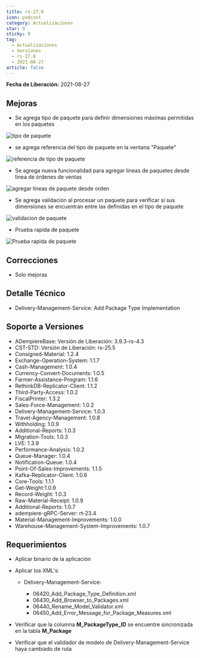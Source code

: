 ```yaml
---
title: rs-27.8
icon: podcast
category: Actualizaciones
star: 9
sticky: 9
tag:
  - Actualizaciones
  - Versiones
  - rs-27.8
  - 2021-08-27
article: false
---
```


**Fecha de Liberación:** 2021-08-27

## Mejoras

- Se agrega tipo de paquete para definir dimensiones máximas permitidas en los paquetes

![tipo de paquete](/assets/img/downloads/updates/resources/rs-27-8-package-type.png)

- se agrega referencia del tipo de paquete en la ventana "Paquete"

![referencia de tipo de paquete](/assets/img/downloads/updates/resources/rs-27-8-package-type-reference.png)

- Se agrega nueva funcionalidad para agregar lineas de paquetes desde linea de órdenes de ventas

![agregar lineas de paquete desde orden](/assets/img/downloads/updates/resources/rs-27-8-add-order-lines-to-package.png)

- Se agrega validación al procesar un paquete para verificar si sus dimensiones se encuentran entre las definidas en el tipo de paquete

![validacion de paquete](/assets/img/downloads/updates/resources/rs-27-8-package-validation.png)

- Prueba rapida de paquete

![Prueba rapida de paquete](/assets/img/downloads/updates/resources/rs-27-8-package-simultaion.gif)

## Correcciones

- Solo mejoras

## Detalle Técnico

- Delivery-Management-Service: Add Package Type Implementation

## Soporte a Versiones

- ADempiereBase: Versión de Liberación: 3.9.3-rs-4.3
- CST-STD: Versión de Liberación: rs-25.5
- Consigned-Material: 1.2.4
- Exchange-Operation-System: 1.1.7
- Cash-Management: 1.0.4
- Currency-Convert-Documents: 1.0.5
- Farmer-Assistance-Program: 1.1.6
- RethinkDB-Replicator-Client: 1.1.2
- Third-Party-Access: 1.0.2
- FiscalPrinter: 1.3.2
- Sales-Force-Management: 1.0.2
- Delivery-Management-Service: 1.0.3
- Travel-Agency-Management: 1.0.8
- Withholding: 1.0.9
- Additional-Reports: 1.0.3
- Migration-Tools: 1.0.3
- LVE: 1.3.9
- Performance-Analysis: 1.0.2
- Queue-Manager: 1.0.4
- Notification-Queue: 1.0.4
- Point-Of-Sales-Improvements: 1.1.5
- Kafka-Replicator-Client: 1.0.6
- Core-Tools: 1.1.1
- Get-Weight:1.0.9
- Record-Weight: 1.0.3
- Raw-Material-Receipt: 1.0.9
- Additional-Reports: 1.0.7
- adempiere-gRPC-Server: rt-23.4
- Material-Management-Improvements: 1.0.0
- Warehouse-Management-System-Improvements: 1.0.7

## Requerimientos

- Aplicar binario de la aplicación
- Aplicar los XML's:

  - Delivery-Management-Service: 
  
    - 06420_Add_Package_Type_Definition.xml
    - 06430_Add_Browser_to_Packages.xml
    - 06440_Rename_Model_Validator.xml
    - 06450_Add_Error_Message_for_Package_Measures.xml

- Verificar que la columna **M_PackageType_ID** se encuentre sincronizada en la tabla **M_Package**
- Verificar que el validador de modelo de Delivery-Management-Service haya cambiado de ruta
